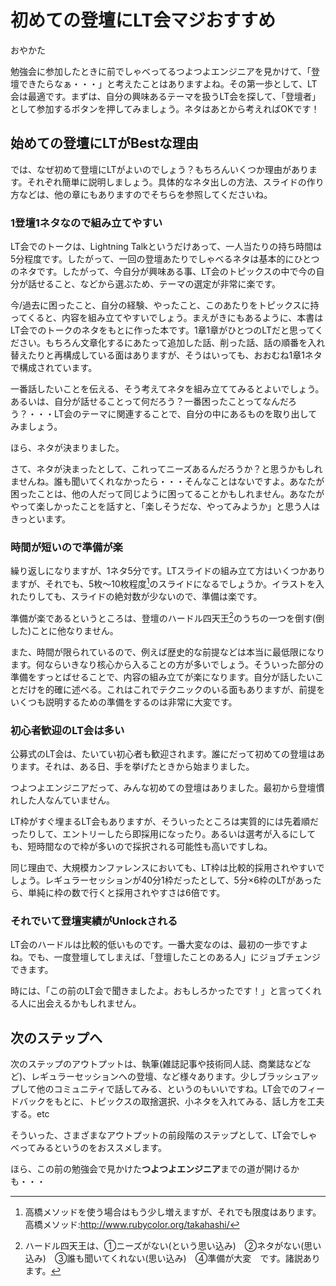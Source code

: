 # 初めての登壇にLT会マジおすすめ

<div class="flushright">おやかた</div>

勉強会に参加したときに前でしゃべってるつよつよエンジニアを見かけて、「登壇できたらなぁ・・・」と考えたことはありますよね。その第一歩として、LT会は最適です。まずは、自分の興味あるテーマを扱うLT会を探して、「登壇者」として参加するボタンを押してみましょう。ネタはあとから考えればOKです！

## 始めての登壇にLTがBestな理由
では、なぜ初めて登壇にLTがよいのでしょう？もちろんいくつか理由があります。それぞれ簡単に説明しましょう。具体的なネタ出しの方法、スライドの作り方などは、他の章にもありますのでそちらを参照してくださいね。

### 1登壇1ネタなので組み立てやすい
LT会でのトークは、Lightning Talkというだけあって、一人当たりの持ち時間は5分程度です。したがって、一回の登壇あたりでしゃべるネタは基本的にひとつのネタです。したがって、今自分が興味ある事、LT会のトピックスの中で今の自分が話せること、などから選ぶため、テーマの選定が非常に楽です。

今/過去に困ったこと、自分の経験、やったこと、このあたりをトピックスに持ってくると、内容を組み立てやすいでしょう。まえがきにもあるように、本書はLT会でのトークのネタをもとに作った本です。1章1章がひとつのLTだと思ってください。もちろん文章化するにあたって追加した話、削った話、話の順番を入れ替えたりと再構成している面はありますが、そうはいっても、おおむね1章1ネタで構成されています。

一番話したいことを伝える、そう考えてネタを組み立ててみるとよいでしょう。あるいは、自分が話せることって何だろう？一番困ったことってなんだろう？・・・LT会のテーマに関連することで、自分の中にあるものを取り出してみましょう。

ほら、ネタが決まりました。

さて、ネタが決まったとして、これってニーズあるんだろうか？と思うかもしれませんね。誰も聞いてくれなかったら・・・そんなことはないですよ。あなたが困ったことは、他の人だって同じように困ってることかもしれません。あなたがやって楽しかったことを話すと、「楽しそうだな、やってみようか」と思う人はきっといます。

### 時間が短いので準備が楽
繰り返しになりますが、1ネタ5分です。LTスライドの組み立て方はいくつかありますが、それでも、5枚～10枚程度[^1]のスライドになるでしょうか。イラストを入れたりしても、スライドの絶対数が少ないので、準備は楽です。

準備が楽であるというところは、登壇のハードル四天王[^2]のうちの一つを倒す(倒した)ことに他なりません。

[^1]: 高橋メソッドを使う場合はもう少し増えますが、それでも限度はあります。　高橋メソッド:http://www.rubycolor.org/takahashi/

[^2]: ハードル四天王は、①ニーズがない(という思い込み)　②ネタがない(思い込み)　③誰も聞いてくれない(思い込み)　④準備が大変　です。諸説あります。

また、時間が限られているので、例えば歴史的な前提などは本当に最低限になります。何ならいきなり核心から入ることの方が多いでしょう。そういった部分の準備をすっとばせることで、内容の組み立てが楽になります。自分が話したいことだけを的確に述べる。これはこれでテクニックのいる面もありますが、前提をいくつも説明するための準備をするのは非常に大変です。

### 初心者歓迎のLT会は多い
公募式のLT会は、たいてい初心者も歓迎されます。誰にだって初めての登壇はあります。それは、ある日、手を挙げたときから始まりました。

つよつよエンジニアだって、みんな初めての登壇はありました。最初から登壇慣れした人なんていません。

LT枠がすぐ埋まるLT会もありますが、そういったところは実質的には先着順だったりして、エントリーしたら即採用になったり。あるいは選考が入るにしても、短時間なので枠が多いので採択される可能性も高いですしね。

同じ理由で、大規模カンファレンスにおいても、LT枠は比較的採用されやすいでしょう。レギュラーセッションが40分1枠だったとして、5分×6枠のLTがあったら、単純に枠の数で行くと採用されやすさは6倍です。

### それでいて登壇実績がUnlockされる
LT会のハードルは比較的低いものです。一番大変なのは、最初の一歩ですよね。でも、一度登壇してしまえば、「登壇したことのある人」にジョブチェンジできます。

時には、「この前のLT会で聞きましたよ。おもしろかったです！」と言ってくれる人に出会えるかもしれません。

## 次のステップへ
次のステップのアウトプットは、執筆(雑誌記事や技術同人誌、商業誌などなど)、レギュラーセッションへの登壇、など様々あります。少しブラッシュアップして他のコミュニティで話してみる、というのもいいですね。LT会でのフィードバックをもとに、トピックスの取捨選択、小ネタを入れてみる、話し方を工夫する。etc

そういった、さまざまなアウトプットの前段階のステップとして、LT会でしゃべってみるというのをおススメします。

ほら、この前の勉強会で見かけた**つよつよエンジニア**までの道が開けるかも・・・